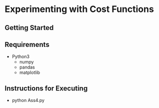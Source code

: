 # Experimenting with Cost Functions

## Getting Started

## Requirements

* Python3
  * numpy
  * pandas
  * matplotlib
  
## Instructions for Executing

* python Ass4.py
